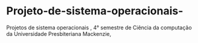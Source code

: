 # Projeto-de-sistema-operacionais-
Projetos de sistema operacionais , 4° semestre de Ciência da computação da Universidade Presbiteriana Mackenzie,
